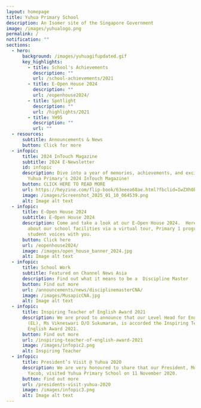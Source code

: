 ```yaml
---
layout: homepage
title: Yuhua Primary School
description: An Isomer site of the Singapore Government
image: /images/yuhualogo.png
permalink: /
notification: ""
sections:
  - hero:
      background: /images/yuhuagifupdated.gif
      key_highlights:
        - title: School's Achievements
          description: ""
          url: /school-achievements/2021
        - title: E-Open House 2024
          description: ""
          url: /eopenhouse2024/
        - title: Spotlight
          description: ""
          url: /highlights/2021
        - title: YH95
          description: ""
          url: ""
  - resources:
      subtitle: Announcements & News
      button: Click for more
  - infopic:
      title: 2024 InTouch Magazine
      subtitle: 2024 E-Newsletter
      id: infopic
      description: Dive into a year of memories, achievements, and exciting updates in
        Yuhua Primary's 2024 InTouch Magazine!
      button: CLICK HERE TO READ MORE
      url: https://heyzine.com/flip-book/63eeea68ae.html?fbclid=IwZXh0bgNhZW0CMTAAAR0FLSiWi6FrcBdZ3fNQMCNFVVnzNhHPxisoKqDxhkyaRVneep5jsikdoXk_aem_RdiC3LRagIf8E_9zEF-Hdg
      image: /images/Screenshot_2025_01_10_064539.png
      alt: Image alt text
  - infopic:
      title: E-Open House 2024
      subtitle: E-Open House 2024
      description: Come and take a look at our E-Open House 2024.  Here, we share
        about our school facilities via a virtual tour, Primary 1 programmes and
        student voices with you.
      button: Click here
      url: /eopenhouse2024/
      image: /images/open_house_banner_2024.jpg
      alt: Image alt text
  - infopic:
      title: School Work
      subtitle: Featured on Channel News Asia
      description: Find out what it means to be a  Discipline Master
      button: Find out more
      url: /announcements/news/disciplinemasterCNA/
      image: /images/MusapicCNA.jpg
      alt: Image alt text
  - infopic:
      title: Inspiring Teacher of English Award 2021
      description: We are proud to announce that our Level Head for English Language
        (EL), Ms Vikneswari D/O Sukumaran, is accorded the Inspiring Teacher of
        English Award 2021.
      button: Find out more
      url: /inspiring-teacher-of-english-award-2021
      image: /images/infopic2.png
      alt: Inspiring Teacher
  - infopic:
      title: President’s Visit @ Yuhua 2020
      description: We are very honoured to share that our President, Mdm Halimah
        Yacob, visited Yuhua Primary School on 11 November 2020.
      button: Find out more
      url: /presidents-visit-yuhua-2020
      image: /images/infopic3.png
      alt: Image alt text
---
```

